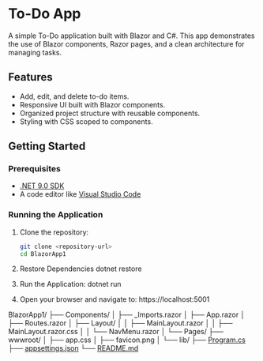# To-Do App

A simple To-Do application built with Blazor and C#. This app demonstrates the use of Blazor components, Razor pages, and a clean architecture for managing tasks.

## Features

- Add, edit, and delete to-do items.
- Responsive UI built with Blazor components.
- Organized project structure with reusable components.
- Styling with CSS scoped to components.

## Getting Started

### Prerequisites

- [.NET 9.0 SDK](https://dotnet.microsoft.com/download/dotnet/9.0)
- A code editor like [Visual Studio Code](https://code.visualstudio.com/)

### Running the Application

1. Clone the repository:
   ```bash
   git clone <repository-url>
   cd BlazorApp1

2. Restore Dependencies
    dotnet restore

3. Run the Application:
    dotnet run

4. Open your browser and navigate to:
    https://localhost:5001

BlazorApp1/
├── Components/
│   ├── _Imports.razor
│   ├── App.razor
│   ├── Routes.razor
│   ├── Layout/
│   │   ├── MainLayout.razor
│   │   ├── MainLayout.razor.css
│   │   └── NavMenu.razor
│   └── Pages/
├── wwwroot/
│   ├── app.css
│   ├── favicon.png
│   └── lib/
├── [Program.cs](http://_vscodecontentref_/1)
├── [appsettings.json](http://_vscodecontentref_/2)
└── [README.md](http://_vscodecontentref_/3)